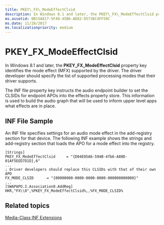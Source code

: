 ```yaml
---
title: PKEY\_FX\_ModeEffectClsid
description: In Windows 8.1 and later, the PKEY\_FX\_ModeEffectClsid property key identifies the mode effect (MFX) supported by the driver. The driver developer should specify the list of supported processing modes that their driver supports.
ms.assetid: 0B15A817-5F49-45B6-AD82-95738C4FF59C
ms.date: 11/28/2017
ms.localizationpriority: medium
---
```


# PKEY\_FX\_ModeEffectClsid


In Windows 8.1 and later, the **PKEY\_FX\_ModeEffectClsid** property key identifies the mode effect (MFX) supported by the driver. The driver developer should specify the list of supported processing modes that their driver supports.

The INF file property key instructs the audio endpoint builder to set the CLSIDs for endpoint APOs into the effects property store. This information is used to build the audio graph that will be used to inform upper level apps what effects are in place.

## <span id="INF_File_Sample"></span><span id="inf_file_sample"></span><span id="INF_FILE_SAMPLE"></span>INF File Sample


An INF file specifies settings for an audio mode effect in the add-registry section for that device. The following INF example shows the strings and add-registry section that loads the APO for a mode effect into the registry.

```inf
[Strings]
PKEY_FX_ModeEffectClsid     = "{D04E05A6-594B-4fb6-A80D-01AF5EED7D1D},6"
...
; Driver developers should replace this CLSIDs with that of their own APO
FX_MODE_CLSID      = "{00000000-0000-0000-0000-000000000000}"
...
[SWAPAPO.I.Association0.AddReg]
HKR,"FX\\0",%PKEY_FX_ModeEffectClsid%,,%FX_MODE_CLSID%
```

## <span id="related_topics"></span>Related topics


[Media-Class INF Extensions](media-class-inf-extensions.md)

 

 






